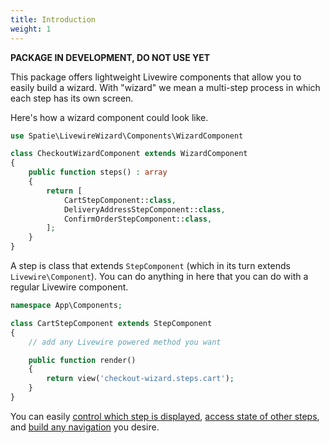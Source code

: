 ```yaml
---
title: Introduction
weight: 1
---
```


**PACKAGE IN DEVELOPMENT, DO NOT USE YET**

This package offers lightweight Livewire components that allow you to easily build a wizard. With "wizard" we mean a multi-step process in which each step has its own screen.  

Here's how a wizard component could look like.

```php
use Spatie\LivewireWizard\Components\WizardComponent

class CheckoutWizardComponent extends WizardComponent
{
    public function steps() : array
    {
        return [
            CartStepComponent::class,
            DeliveryAddressStepComponent::class,
            ConfirmOrderStepComponent::class,
        ];       
    }
}
```

A step is class that extends `StepComponent` (which in its turn extends `Livewire\Component`). You can do anything in here that you can do with a regular Livewire component.

```php
namespace App\Components;

class CartStepComponent extends StepComponent
{
    // add any Livewire powered method you want

    public function render()
    {
        return view('checkout-wizard.steps.cart');
    }
}
```

You can easily [control which step is displayed](/docs/laravel-livewire-wizard/v1/usage/navigating-steps), [access state of other steps](/docs/laravel-livewire-wizard/v1/usage/accessing-state), and [build any navigation](/docs/laravel-livewire-wizard/v1/usage/rendering-navigation) you desire.

